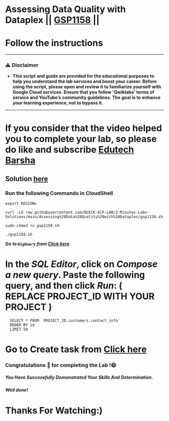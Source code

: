 # Assessing Data Quality with Dataplex || [GSP1158](https://www.cloudskillsboost.google/focuses/67211?parent=catalog) ||
# Follow the instructions
---
### ⚠️ Disclaimer
- **This script and guide are provided for  the educational purposes to help you understand the lab services and boost your career. Before using the script, please open and review it to familiarize yourself with Google Cloud services. Ensure that you follow 'Qwiklabs' terms of service and YouTube’s community guidelines. The goal is to enhance your learning experience, not to bypass it.**
---

# If you consider that the video helped you to complete your lab, so please do like and subscribe [Edutech Barsha](https://www.youtube.com/@edutechbarsha)
## Solution [here](https://youtu.be/B_yaZVAnMSA)

### Run the following Commands in CloudShell
```
export REGION=
```
```
curl -LO raw.githubusercontent.com/QUICK-GCP-LAB/2-Minutes-Labs-Solutions/main/Assessing%20Data%20Quality%20with%20Dataplex/gsp1158.sh

sudo chmod +x gsp1158.sh

./gsp1158.sh
```
 ***Go to ``BigQuery`` from [Click here](https://console.cloud.google.com/projectselector2/bigquery?supportedpurview=project)***

# In the *SQL Editor*, click on *Compose a new query*. Paste the following query, and then click *Run*: ( REPLACE PROJECT_ID WITH YOUR PROJECT )
```
  SELECT * FROM `PROJECT_ID.customers.contact_info`
  ORDER BY id
  LIMIT 50
```
# Go to Create task from [Click here](https://console.cloud.google.com/dataplex/process/create-task/data-quality)


### Congratulations 🎉 for completing the Lab !😄

##### *You Have Successfully Demonstrated Your Skills And Determination.*

#### *Well done!*

# Thanks For Watching:)
